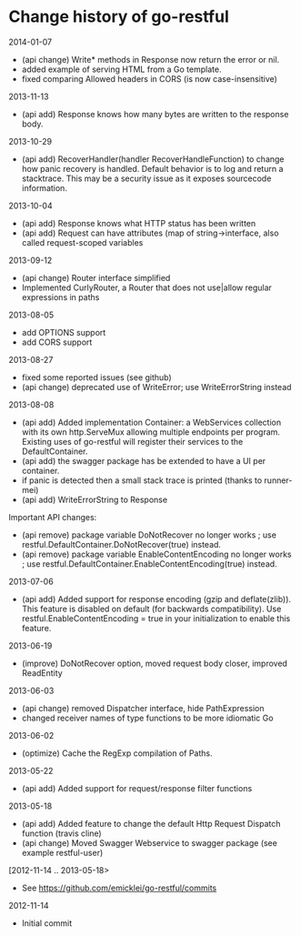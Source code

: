 Change history of go-restful
=
2014-01-07
 - (api change) Write* methods in Response now return the error or nil.
 - added example of serving HTML from a Go template.
 - fixed comparing Allowed headers in CORS (is now case-insensitive)

2013-11-13
 - (api add) Response knows how many bytes are written to the response body.

2013-10-29
 - (api add) RecoverHandler(handler RecoverHandleFunction) to change how panic recovery is handled. Default behavior is to log and return a stacktrace. This may be a security issue as it exposes sourcecode information.

2013-10-04
 - (api add) Response knows what HTTP status has been written
 - (api add) Request can have attributes (map of string->interface, also called request-scoped variables

2013-09-12
 - (api change) Router interface simplified
 - Implemented CurlyRouter, a Router that does not use|allow regular expressions in paths

2013-08-05
 - add OPTIONS support
 - add CORS support

2013-08-27
 - fixed some reported issues (see github)
 - (api change) deprecated use of WriteError; use WriteErrorString instead

2013-08-08
 - (api add) Added implementation Container: a WebServices collection with its own http.ServeMux allowing multiple endpoints per program. Existing uses of go-restful will register their services to the DefaultContainer.
 - (api add) the swagger package has be extended to have a UI per container.
 - if panic is detected then a small stack trace is printed (thanks to runner-mei)
 - (api add) WriteErrorString to Response

Important API changes:

 - (api remove) package variable DoNotRecover no longer works ; use restful.DefaultContainer.DoNotRecover(true) instead.
 - (api remove) package variable EnableContentEncoding no longer works ; use restful.DefaultContainer.EnableContentEncoding(true) instead.
 
 
2013-07-06

 - (api add) Added support for response encoding (gzip and deflate(zlib)). This feature is disabled on default (for backwards compatibility). Use restful.EnableContentEncoding = true in your initialization to enable this feature.

2013-06-19

 - (improve) DoNotRecover option, moved request body closer, improved ReadEntity

2013-06-03

 - (api change) removed Dispatcher interface, hide PathExpression
 - changed receiver names of type functions to be more idiomatic Go

2013-06-02

 - (optimize) Cache the RegExp compilation of Paths.

2013-05-22
	
 - (api add) Added support for request/response filter functions

2013-05-18


 - (api add) Added feature to change the default Http Request Dispatch function (travis cline)
 - (api change) Moved Swagger Webservice to swagger package (see example restful-user)

[2012-11-14 .. 2013-05-18>
 
 - See https://github.com/emicklei/go-restful/commits

2012-11-14

 - Initial commit


